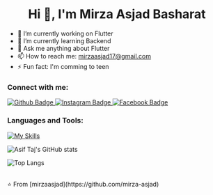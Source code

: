  <h1 align="center">Hi 👋, I'm Mirza Asjad Basharat</h1>

- 🔭 I’m currently working on Flutter
- 🌱 I’m currently learning Backend
- 💬 Ask me anything about Flutter 
- 📫 How to reach me: mirzaasjad17@gmail.com
- ⚡ Fun fact: I'm comming to teen
  
### Connect with me:
<div id="badges">
  <a href="https://github.com/mirza-asjad">
    <img src="https://img.shields.io/badge/Github-white?style=for-the-badge&logo=Github&logoColor=black" alt="Github Badge"/>
  </a> 
   <a href="https://www.instagram.com/mirzaasjadbasharat">
    <img src="https://img.shields.io/badge/Instagram-purple?style=for-the-badge&logo=instagram&logoColor=white" alt="Instagram Badge"/>
  </a>
   <a href="https://fb.com/asjad.basharat.1">
    <img src="https://img.shields.io/badge/Facebook-blue?style=for-the-badge&logo=facebook&logoColor=white" alt="Facebook Badge"/>
  </a>
   
</div>

### Languages and Tools:
[![My Skills](https://skillicons.dev/icons?i=flutter,dart,firebase,github,git,postman,figma&perline=5)](https://skillicons.dev)

![Asif Taj's GitHub stats](https://github-readme-stats.vercel.app/api?username=axiftaj&show_icons=true&theme=dark)

![Top Langs](https://github-readme-stats.vercel.app/api/top-langs/?username=axiftaj&theme=dark)


<br>
⭐️ From [mirzaasjad](https://github.com/mirza-asjad)
